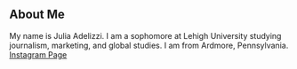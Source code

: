 ## About Me
My name is Julia Adelizzi. I am a sophomore at Lehigh University studying journalism, marketing, and global studies. I am from Ardmore, Pennsylvania.
[Instagram Page](instagram.com/juliaadelizzi)
